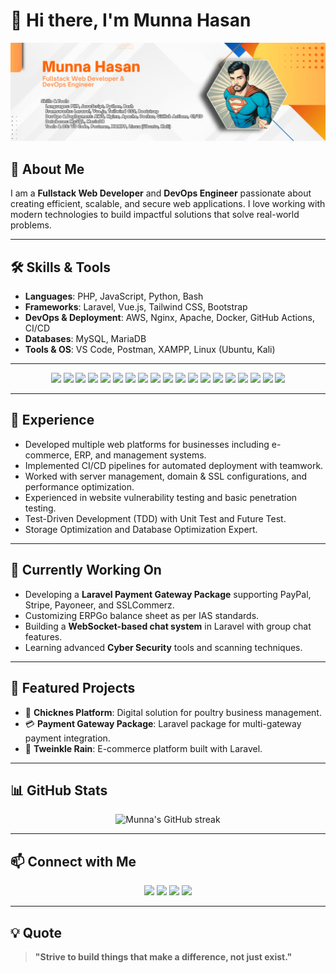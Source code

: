 # 👋 Hi there, I'm Munna Hasan

<p align="center">
  <img src="https://raw.githubusercontent.com/programmermunna/programmermunna/main/banner.png" alt="Munna | Fullstack Web Developer & DevOps Engineer" />
</p>

## 🚀 About Me

I am a **Fullstack Web Developer** and **DevOps Engineer** passionate about creating efficient, scalable, and secure web applications. I love working with modern technologies to build impactful solutions that solve real-world problems.

---

## 🛠️ Skills & Tools

- **Languages**: PHP, JavaScript, Python, Bash
- **Frameworks**: Laravel, Vue.js, Tailwind CSS, Bootstrap
- **DevOps & Deployment**: AWS, Nginx, Apache, Docker, GitHub Actions, CI/CD
- **Databases**: MySQL, MariaDB
- **Tools & OS**: VS Code, Postman, XAMPP, Linux (Ubuntu, Kali)

---

<p align="center">
  <img src="https://img.shields.io/badge/PHP-777BB4?style=for-the-badge&logo=php&logoColor=white" />
  <img src="https://img.shields.io/badge/Laravel-FF2D20?style=for-the-badge&logo=laravel&logoColor=white" />
  <img src="https://img.shields.io/badge/JavaScript-F7DF1E?style=for-the-badge&logo=javascript&logoColor=black" />
  <img src="https://img.shields.io/badge/Vue.js-42b883?style=for-the-badge&logo=vue.js&logoColor=white" />
  <img src="https://img.shields.io/badge/TailwindCSS-06B6D4?style=for-the-badge&logo=tailwindcss&logoColor=white" />
  <img src="https://img.shields.io/badge/Bootstrap-7952B3?style=for-the-badge&logo=bootstrap&logoColor=white" />
  <img src="https://img.shields.io/badge/MySQL-005C84?style=for-the-badge&logo=mysql&logoColor=white" />
  <img src="https://img.shields.io/badge/MariaDB-003545?style=for-the-badge&logo=mariadb&logoColor=white" />
  <img src="https://img.shields.io/badge/Python-3776AB?style=for-the-badge&logo=python&logoColor=white" />
  <img src="https://img.shields.io/badge/Bash-4EAA25?style=for-the-badge&logo=gnubash&logoColor=white" />
  <img src="https://img.shields.io/badge/AWS-232F3E?style=for-the-badge&logo=amazonaws&logoColor=white" />
  <img src="https://img.shields.io/badge/Nginx-009639?style=for-the-badge&logo=nginx&logoColor=white" />
  <img src="https://img.shields.io/badge/Apache-D22128?style=for-the-badge&logo=apache&logoColor=white" />
  <img src="https://img.shields.io/badge/Docker-2496ED?style=for-the-badge&logo=docker&logoColor=white" />
  <img src="https://img.shields.io/badge/GitHub Actions-2088FF?style=for-the-badge&logo=githubactions&logoColor=white" />
  <img src="https://img.shields.io/badge/CI/CD-009688?style=for-the-badge" />
  <img src="https://img.shields.io/badge/VS Code-007ACC?style=for-the-badge&logo=visualstudiocode&logoColor=white" />
  <img src="https://img.shields.io/badge/Postman-FF6C37?style=for-the-badge&logo=postman&logoColor=white" />
  <img src="https://img.shields.io/badge/Linux-FCC624?style=for-the-badge&logo=linux&logoColor=black" />
</p>

---

## 💼 Experience

- Developed multiple web platforms for businesses including e-commerce, ERP, and management systems.
- Implemented CI/CD pipelines for automated deployment with teamwork.
- Worked with server management, domain & SSL configurations, and performance optimization.
- Experienced in website vulnerability testing and basic penetration testing.
- Test-Driven Development (TDD) with Unit Test and Future Test.
- Storage Optimization and Database Optimization Expert.

---

## 🎯 Currently Working On

- Developing a **Laravel Payment Gateway Package** supporting PayPal, Stripe, Payoneer, and SSLCommerz.
- Customizing ERPGo balance sheet as per IAS standards.
- Building a **WebSocket-based chat system** in Laravel with group chat features.
- Learning advanced **Cyber Security** tools and scanning techniques.

---

## 🌟 Featured Projects

- 🐔 **Chicknes Platform**: Digital solution for poultry business management.
- 💳 **Payment Gateway Package**: Laravel package for multi-gateway payment integration.
- 🛒 **Tweinkle Rain**: E-commerce platform built with Laravel.

---

## 📊 GitHub Stats

<p align="center">
<!--   <img src="https://github-readme-stats.vercel.app/api?username=programmermunna&show_icons=true&theme=tokyonight" alt="Munna's GitHub stats" />   -->
  <img src="https://github-readme-streak-stats.herokuapp.com/?user=programmermunna&theme=tokyonight" alt="Munna's GitHub streak" />
</p>

---

## 📫 Connect with Me

<p align="center">
  <a href="https://programmermunna.github.io"><img src="https://img.shields.io/badge/Website-007ACC?style=for-the-badge&logo=googlechrome&logoColor=white" /></a>
  <a href="mailto:programmermunna@gmail.com"><img src="https://img.shields.io/badge/Email-D14836?style=for-the-badge&logo=gmail&logoColor=white" /></a>
  <a href="https://linkedin.com/in/programmermunna"><img src="https://img.shields.io/badge/LinkedIn-0A66C2?style=for-the-badge&logo=linkedin&logoColor=white" /></a>
  <a href="https://facebook.com/programmermunna"><img src="https://img.shields.io/badge/Facebook-1877F2?style=for-the-badge&logo=facebook&logoColor=white" /></a>
</p>

---

## 💡 Quote

> **"Strive to build things that make a difference, not just exist."**
